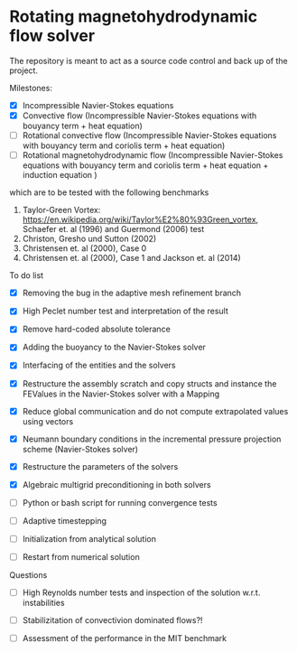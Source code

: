 # Rotating magnetohydrodynamic flow solver
The repository is meant to act as a source code control and back up of the project.

Milestones:
- [x] Incompressible Navier-Stokes equations
- [x] Convective flow (Incompressible Navier-Stokes equations with bouyancy term + heat equation)
- [ ] Rotational convective flow (Incompressible Navier-Stokes equations with bouyancy term and coriolis term + heat equation)
- [ ] Rotational magnetohydrodynamic flow (Incompressible Navier-Stokes equations with bouyancy term and coriolis term + heat equation + induction equation )

which are to be tested with the following benchmarks
1. Taylor-Green Vortex: https://en.wikipedia.org/wiki/Taylor%E2%80%93Green_vortex, Schaefer et. al (1996) and Guermond (2006) test
1. Christon, Gresho und Sutton (2002)
1. Christensen et. al (2000), Case 0
1. Christensen et. al (2000), Case 1 and Jackson et. al (2014)

To do list
- [x] Removing the bug in the adaptive mesh refinement branch
- [x] High Peclet number test and interpretation of the result
- [x] Remove hard-coded absolute tolerance
- [x] Adding the buoyancy to the Navier-Stokes solver
- [x] Interfacing of the entities and the solvers
- [x] Restructure the assembly scratch and copy structs and instance the FEValues in the Navier-Stokes solver with a Mapping
- [x] Reduce global communication and do not compute extrapolated values using vectors
- [x] Neumann boundary conditions in the incremental pressure projection scheme (Navier-Stokes solver)
- [x] Restructure the parameters of the solvers
- [x] Algebraic multigrid preconditioning in both solvers
- [ ] Python or bash script for running convergence tests
- [ ] Adaptive timestepping
- [ ] Initialization from analytical solution
- [ ] Restart from numerical solution



Questions
- [ ] High Reynolds number tests and inspection of the solution w.r.t. instabilities
- [ ] Stabilizitation of convectivion dominated flows?!
- [ ] Assessment of the performance in the MIT benchmark


